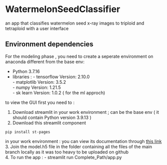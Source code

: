 # WatermelonSeedClassifier
an app that classifies watermelon seed x-ray images to triploid and tetraploid with a user interface <br />

## Environment dependencies </br>
For the modeling phase , you need to create a seperate environment on anaconda different from the base env:
- Python 3.7.16
- libraries : - tensorflow Version: 2.10.0</br>
              - matplotlib Version: 3.5.2</br>
              - numpy Version: 1.21.5</br>
              - sk learn Version: 1.0.2 ( for the ml approch)</br>


to view the GUI first you need to : <br />
1. Download streamlit in your work environment ; can be the base env ( it should contain Python version 3.9.13 ) <br />
2. Download this streamlit component <br />
```
pip install st-pages 
``` 
in your work environment : you can view its documentation through [this link](https://github.com/blackary/st_pages ) <br />
3. Join the model.h5 file in the folder containing all the files of the main branch  locally as it was too heavy to be uploaded on github <br />
4. To run the app : - streamlit run Complete_Path/app.py <br />

